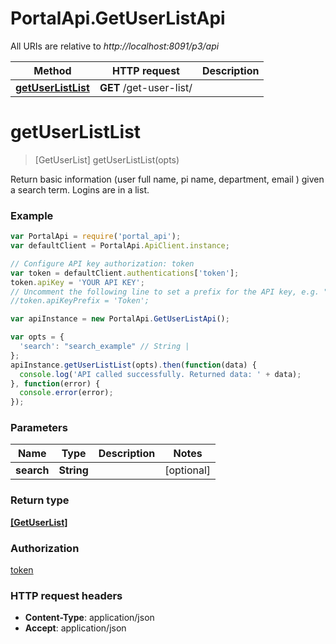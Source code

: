 # PortalApi.GetUserListApi

All URIs are relative to *http://localhost:8091/p3/api*

Method | HTTP request | Description
------------- | ------------- | -------------
[**getUserListList**](GetUserListApi.md#getUserListList) | **GET** /get-user-list/ | 


<a name="getUserListList"></a>
# **getUserListList**
> [GetUserList] getUserListList(opts)



Return basic information (user full name, pi name, department, email ) given a search term.   Logins are in a list.

### Example
```javascript
var PortalApi = require('portal_api');
var defaultClient = PortalApi.ApiClient.instance;

// Configure API key authorization: token
var token = defaultClient.authentications['token'];
token.apiKey = 'YOUR API KEY';
// Uncomment the following line to set a prefix for the API key, e.g. "Token" (defaults to null)
//token.apiKeyPrefix = 'Token';

var apiInstance = new PortalApi.GetUserListApi();

var opts = { 
  'search': "search_example" // String | 
};
apiInstance.getUserListList(opts).then(function(data) {
  console.log('API called successfully. Returned data: ' + data);
}, function(error) {
  console.error(error);
});

```

### Parameters

Name | Type | Description  | Notes
------------- | ------------- | ------------- | -------------
 **search** | **String**|  | [optional] 

### Return type

[**[GetUserList]**](GetUserList.md)

### Authorization

[token](../README.md#token)

### HTTP request headers

 - **Content-Type**: application/json
 - **Accept**: application/json

